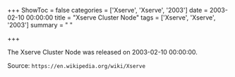 +++
ShowToc = false
categories = ['Xserve', 'Xserve', '2003']
date = 2003-02-10 00:00:00
title = "Xserve Cluster Node"
tags = ['Xserve', 'Xserve', '2003']
summary = " "

+++

The Xserve Cluster Node was released on 2003-02-10 00:00:00.

Source: `https://en.wikipedia.org/wiki/Xserve`


